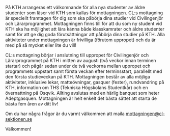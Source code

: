 På KTH arrangeras ett välkomnande för alla nya studenter av äldre studenter som läser vid KTH som kallas för mottagningen. CL:s mottagning är speciellt framtagen för dig som ska påbörja dina studier vid Civilingenjör och Lärarprogrammet. Mottagningen finns till för att du som ny student vid KTH ska ha möjlighet att lära känna både klasskamrater och äldre studenter samt för att ge dig goda förutsättningar att påbörja dina studier på KTH. Alla aktiviteter under mottagningen är frivilliga (förutom uppropet) och du är med på så mycket eller lite du vill!

CL:s mottagning börjar i anslutning till uppropet för Civilingenjör och Lärarprogrammet på KTH i mitten av augusti (två veckor innan terminen startar) och pågår sedan under de två veckorna mellan uppropet och programmets uppstart samt första veckan efter terminsstart, parallellt med den första studieveckan på KTH. Mottagningen består av alla möjliga aktiviteter, inklusive lekar, matteövningar, gasquer (fester), rundvandring på KTH, information om THS (Tekniska Högskolans Studentkår) och en övernattning på Osqvik. Allting avslutas med en härlig banquet som heter Adeptgasquen. Mottagningen är helt enkelt det bästa sättet att starta de bästa fem åren av ditt liv!

Om du har några frågor är du varmt välkommen att maila mottagningen@cl-sektionen.se

Välkommen!
